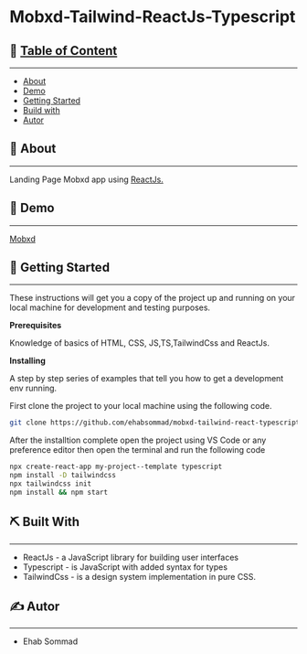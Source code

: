 # Mobxd-Tailwind-ReactJs-Typescript

## 📝 [Table of Content](#about)
---
- [About](#about)
- [Demo](#demo)
- [Getting Started](#getting_started)
- [Build with](#built_with)
- [Autor](#autor)

## 🧐 About <a name = "about"></a> 
___
Landing Page Mobxd app using [ReactJs.](https://reactjs.org/)

## 🎥 Demo <a name = "demo"></a>
___
[Mobxd](https://mobxd-tailwind-react-typescript-sigma.vercel.app/)

## 🏁 Getting Started
___
These instructions will get you a copy of the project up and running on your local machine for development and testing purposes.

**Prerequisites**

Knowledge of basics of HTML, CSS, JS,TS,TailwindCss and ReactJs.

**Installing**

A step by step series of examples that tell you how to get a development env running.

First clone the project to your local machine using the following code.


```bash
git clone https://github.com/ehabsommad/mobxd-tailwind-react-typescript.git
```

After the installtion complete open the project using VS Code or any preference editor then open the terminal and run the following code

```bash
npx create-react-app my-project--template typescript
npm install -D tailwindcss
npx tailwindcss init
npm install && npm start
```
## ⛏️ Built With
___
* ReactJs - a JavaScript library for building user interfaces
* Typescript - is JavaScript with added syntax for types
* TailwindCss -  is a design system implementation in pure CSS.

## ✍️ Autor
___
* Ehab Sommad 